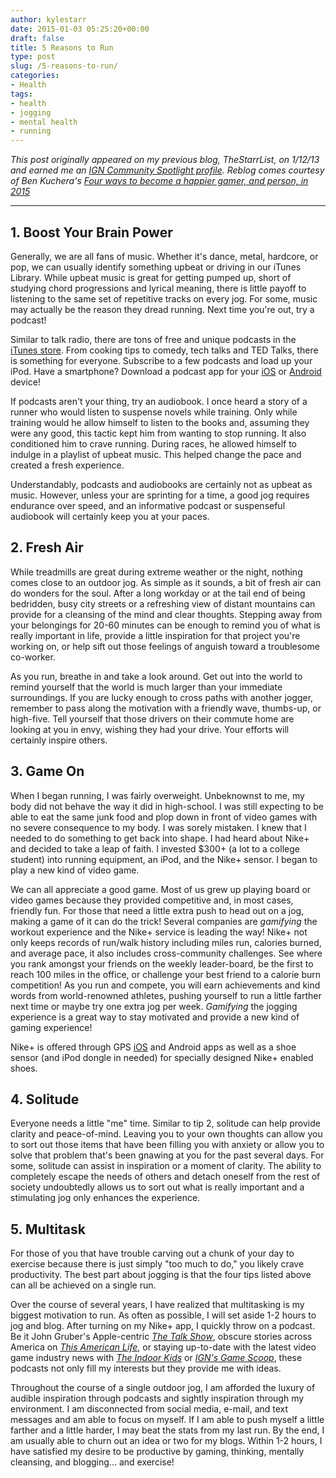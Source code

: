 ```yaml
---
author: kylestarr
date: 2015-01-03 05:25:20+00:00
draft: false
title: 5 Reasons to Run
type: post
slug: /5-reasons-to-run/
categories:
- Health
tags:
- health
- jogging
- mental health
- running
---
```


_This post originally appeared on my previous blog, TheStarrList, on 1/12/13 and earned me an [IGN Community Spotlight profile](https://web.archive.org/web/20130129201653/http://www.ign.com/). Reblog comes courtesy of Ben Kuchera's [Four ways to become a happier gamer, and person, in 2015](http://www.polygon.com/2015/1/2/7480745/how-to-be-a-happier-gamer-in-2015)_

-----

## 1. Boost Your Brain Power

Generally, we are all fans of music. Whether it's dance, metal, hardcore, or pop, we can usually identify something upbeat or driving in our iTunes Library. While upbeat music is great for getting pumped up, short of studying chord progressions and lyrical meaning, there is little payoff to listening to the same set of repetitive tracks on every jog. For some, music may actually be the reason they dread running. Next time you're out, try a podcast!

Similar to talk radio, there are tons of free and unique podcasts in the [iTunes store](https://itunes.apple.com/us/podcasts). From cooking tips to comedy, tech talks and TED Talks, there is something for everyone. Subscribe to a few podcasts and load up your iPod. Have a smartphone? Download a podcast app for your [iOS](http://gigaom.com/2012/10/05/podcasting-101-the-best-of-the-rest-of-podcasting-apps/) or [Android](http://www.phonearena.com/news/The-5-best-podcast-apps-for-Android-phones-and-tablets_id33015) device!

If podcasts aren't your thing, try an audiobook. I once heard a story of a runner who would listen to suspense novels while training. Only while training would he allow himself to listen to the books and, assuming they were any good, this tactic kept him from wanting to stop running. It also conditioned him to crave running. During races, he allowed himself to indulge in a playlist of upbeat music. This helped change the pace and created a fresh experience.

Understandably, podcasts and audiobooks are certainly not as upbeat as music. However, unless your are sprinting for a time, a good jog requires endurance over speed, and an informative podcast or suspenseful audiobook will certainly keep you at your paces.

## 2. Fresh Air

While treadmills are great during extreme weather or the night, nothing comes close to an outdoor jog. As simple as it sounds, a bit of fresh air can do wonders for the soul. After a long workday or at the tail end of being bedridden, busy city streets or a refreshing view of distant mountains can provide for a cleansing of the mind and clear thoughts. Stepping away from your belongings for 20-60 minutes can be enough to remind you of what is really important in life, provide a little inspiration for that project you're working on, or help sift out those feelings of anguish toward a troublesome co-worker.

As you run, breathe in and take a look around. Get out into the world to remind yourself that the world is much larger than your immediate surroundings. If you are lucky enough to cross paths with another jogger, remember to pass along the motivation with a friendly wave, thumbs-up, or high-five. Tell yourself that those drivers on their commute home are looking at you in envy, wishing they had your drive. Your efforts will certainly inspire others.

## 3. Game On

When I began running, I was fairly overweight. Unbeknownst to me, my body did not behave the way it did in high-school. I was still expecting to be able to eat the same junk food and plop down in front of video games with no severe consequence to my body. I was sorely mistaken. I knew that I needed to do something to get back into shape. I had heard about Nike+ and decided to take a leap of faith. I invested $300+ (a lot to a college student) into running equipment, an iPod, and the Nike+ sensor. I began to play a new kind of video game.

We can all appreciate a good game. Most of us grew up playing board or video games because they provided competitive and, in most cases, friendly fun. For those that need a little extra push to head out on a jog, making a game of it can do the trick! Several companies are _gamifying_ the workout experience and the Nike+ service is leading the way! Nike+ not only keeps records of run/walk history including miles run, calories burned, and average pace, it also includes cross-community challenges. See where you rank amongst your friends on the weekly leader-board, be the first to reach 100 miles in the office, or challenge your best friend to a calorie burn competition! As you run and compete, you will earn achievements and kind words from world-renowned athletes, pushing yourself to run a little farther next time or maybe try one extra jog per week. _Gamifying_ the jogging experience is a great way to stay motivated and provide a new kind of gaming experience!

Nike+ is offered through GPS [iOS](https://itunes.apple.com/us/app/nike+-running/id387771637?mt=8&uo=4) and Android apps as well as a shoe sensor (and iPod dongle in needed) for specially designed Nike+ enabled shoes.

## 4. Solitude

Everyone needs a little "me" time. Similar to tip 2, solitude can help provide clarity and peace-of-mind. Leaving you to your own thoughts can allow you to sort out those items that have been filling you with anxiety or allow you to solve that problem that's been gnawing at you for the past several days. For some, solitude can assist in inspiration or a moment of clarity. The ability to completely escape the needs of others and detach oneself from the rest of society undoubtedly allows us to sort out what is really important and a stimulating jog only enhances the experience.

## 5. Multitask

For those of you that have trouble carving out a chunk of your day to exercise because there is just simply "too much to do," you likely crave productivity. The best part about jogging is that the four tips listed above can all be achieved on a single run.

Over the course of several years, I have realized that multitasking is my biggest motivation to run. As often as possible, I will set aside 1-2 hours to jog and blog. After turning on my Nike+ app, I quickly throw on a podcast. Be it John Gruber's Apple-centric [_The Talk Show_](https://itunes.apple.com/us/podcast/the-talk-show-with-john-gruber/id528458508?mt=2&uo=4), obscure stories across America on [_This American Life_](https://itunes.apple.com/us/podcast/this-american-life/id201671138?mt=2&uo=4), or staying up-to-date with the latest video game industry news with [_The Indoor Kids_](https://itunes.apple.com/us/podcast/the-indoor-kids/id450637314?mt=2&uo=4) or [_IGN's Game Scoop_](https://itunes.apple.com/us/podcast/game-scoop!/id276268226?mt=2&uo=4), these podcasts not only fill my interests but they provide me with ideas.

Throughout the course of a single outdoor jog, I am afforded the luxury of audible inspiration through podcasts and sightly inspiration through my environment. I am disconnected from social media, e-mail, and text messages and am able to focus on myself. If I am able to push myself a little farther and a little harder, I may beat the stats from my last run. By the end, I am usually able to churn out an idea or two for my blogs. Within 1-2 hours, I have satisfied my desire to be productive by gaming, thinking, mentally cleansing, and blogging... and exercise!
